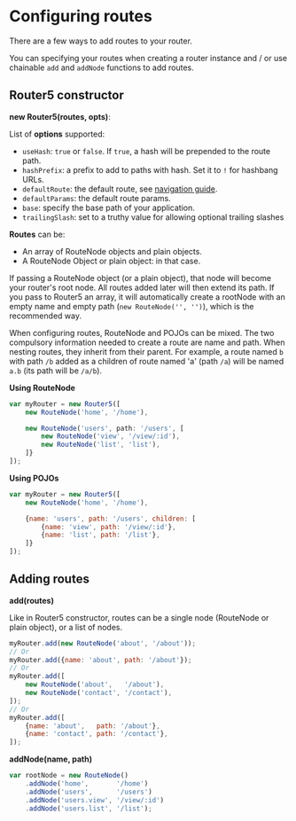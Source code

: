 # Configuring routes

There are a few ways to add routes to your router.

You can specifying your routes when creating a router instance and / or use chainable `add` and `addNode` functions to add routes.


## Router5 constructor

__new Router5(routes, opts)__:

List of __options__ supported:

- `useHash`: `true` or `false`. If `true`, a hash will be prepended to the route path.
- `hashPrefix`: a prefix to add to paths with hash. Set it to `!` for hashbang URLs.
- `defaultRoute`: the default route, see [navigation guide](/docs/navigation.html).
- `defaultParams`: the default route params.
- `base`: specify the base path of your application.
- `trailingSlash`: set to a truthy value for allowing optional trailing slashes

__Routes__ can be:

- An array of RouteNode objects and plain objects.
- A RouteNode Object or plain object: in that case.

If passing a RouteNode object (or a plain object), that node will become your router's root node. All routes added later will
then extend its path. If you pass to Router5 an array, it will automatically create a rootNode with an empty name and empty path
(`new RouteNode('', '')`), which is the recommended way.

When configuring routes, RouteNode and POJOs can be mixed. The two compulsory information needed to create a route are name and path.
When nesting routes, they inherit from their parent. For example, a route named `b` with path `/b` added as a children of route named
'a' (path `/a`) will be named `a.b` (its path will be `/a/b`).

__Using RouteNode__


```javascript
var myRouter = new Router5([
    new RouteNode('home', '/home'),

    new RouteNode('users', path: '/users', [
        new RouteNode('view', '/view/:id'),
        new RouteNode('list', 'list'),
    ]}
]);
```

__Using POJOs__

```javascript
var myRouter = new Router5([
    new RouteNode('home', '/home'),

    {name: 'users', path: '/users', children: [
        {name: 'view', path: '/view/:id'},
        {name: 'list', path: '/list'},
    ]}
]);
```

## Adding routes

__add(routes)__

Like in Router5 constructor, routes can be a single node (RouteNode or plain object), or a list of nodes.

```javascript
myRouter.add(new RouteNode('about', '/about'));
// Or
myRouter.add({name: 'about', path: '/about'});
// Or
myRouter.add([
    new RouteNode('about',   '/about'),
    new RouteNode('contact', '/contact'),
]);
// Or
myRouter.add([
    {name: 'about',   path: '/about'},
    {name: 'contact', path: '/contact'},
]);
```

__addNode(name, path)__


```javascript
var rootNode = new RouteNode()
    .addNode('home',       '/home')
    .addNode('users',      '/users')
    .addNode('users.view', '/view/:id')
    .addNode('users.list', '/list');
```

